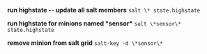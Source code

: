 **run highstate -- update all salt members**
`salt \* state.highstate`

**run highstate for minions named \*sensor\***
`salt \*sensor\* state.highstate`

**remove minion from salt grid**
`salt-key -d \*sensor\*`